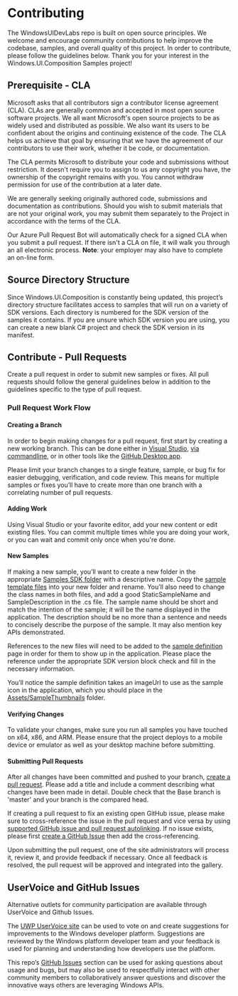 # Contributing

The WindowsUIDevLabs repo is built on open source principles. We welcome and encourage community contributions to help improve the codebase, samples, and overall quality of this project. In order to contribute, please follow the guidelines below. Thank you for your interest in the Windows.UI.Composition Samples project!

## Prerequisite - CLA

Microsoft asks that all contributors sign a contributor license agreement (CLA).
CLAs are generally common and accepted in most open source software projects.
We all want Microsoft's open source projects to be as widely used and
distributed as possible. We also want its users to be confident about the
origins and continuing existence of the code. The CLA helps us achieve that
goal by ensuring that we have the agreement of our contributors to use their
work, whether it be code, or documentation.

The CLA permits Microsoft to distribute your code and submissions without 
restriction. It doesn't require you to assign to us any copyright you have, 
the ownership of the copyright remains with you. You cannot withdraw 
permission for use of the contribution at a later date.

We are generally seeking originally authored code, submissions and documentation 
as contributions. Should you wish to submit materials that are not your original
work, you may submit them separately to the Project in accordance with the terms
of the CLA.

Our Azure Pull Request Bot will automatically check for a signed CLA when you
submit a pull request. If there isn't a CLA on file, it will walk you through an all electronic process. **Note**: your employer may also have to complete an on-line form.

## Source Directory Structure

Since Windows.UI.Composition is constantly being updated, this project’s directory structure facilitates access to samples that will run on a variety of SDK versions. Each directory is numbered for the SDK version of the samples it contains. If you are unsure which SDK version you are using, you can create a new blank C# project and check the SDK version in its manifest.

## Contribute - Pull Requests

Create a pull request in order to submit new samples or fixes. All pull requests should follow the general guidelines below in addition to the guidelines specific to the type of pull request. 

### Pull Request Work Flow

#### Creating a Branch

In order to begin making changes for a pull request, first start by creating a new working branch. This can be done either in [Visual Studio](https://docs.microsoft.com/en-us/vsts/git/tutorial/branches?tabs=visual-studio), [via commandline](https://git-scm.com/book/en/v2/Git-Branching-Basic-Branching-and-Merging), or in other tools like the [GitHub Desktop app](https://help.github.com/desktop/guides/contributing-to-projects/creating-a-branch-for-your-work/). 

Please limit your branch changes to a single feature, sample, or bug fix for easier debugging, verification, and code review. This means for multiple samples or fixes you’ll have to create more than one branch with a correlating number of pull requests.

#### Adding Work

Using Visual Studio or your favorite editor, add your new content or edit existing files. You can commit multiple times while you are doing your work, or you can wait and commit only once when you're done.

#### New Samples

If making a new sample, you’ll want to create a new folder in the appropriate [Samples SDK folder](https://github.com/Microsoft/WindowsUIDevLabs/tree/master/SampleGallery/Samples) with a descriptive name. Copy the [sample template files](https://github.com/Microsoft/WindowsUIDevLabs/tree/master/SampleGallery/Samples/SampleTemplate) into your new folder and rename. You’ll also need to change the class names in both files, and add a good StaticSampleName and SampleDescription in the .cs file. The sample name should be short and match the intention of the sample; it will be the name displayed in the application. The description should be no more than a sentence and needs to concisely describe the purpose of the sample. It may also mention key APIs demonstrated.

References to the new files will need to be added to the [sample definition](https://github.com/Microsoft/WindowsUIDevLabs/blob/master/SampleGallery/Shared/SampleDefinition.cs) page in order for them to show up in the application. Please place the reference under the appropriate SDK version block check and fill in the necessary information. 

You’ll notice the sample definition takes an imageUrl to use as the sample icon in the application, which you should place in the [Assets/SampleThumbnails](https://github.com/Microsoft/WindowsUIDevLabs/tree/master/SampleGallery/Assets/SampleThumbnails) folder. 

#### Verifying Changes

To validate your changes, make sure you run all samples you have touched on x64, x86, and ARM. Please ensure that the project deploys to a mobile device or emulator as well as your desktop machine before submitting.

#### Submitting Pull Requests

After all changes have been committed and pushed to your branch, [create a pull request](https://github.com/Microsoft/WindowsUIDevLabs/compare). Please add a title and include a comment describing what changes have been made in detail. Double check that the Base branch is 'master' and your branch is the compared head. 

If creating a pull request to fix an existing open GitHub issue, please make sure to cross-reference the issue in the pull request and vice versa by using [supported GitHub issue and pull request autolinking](https://help.github.com/articles/autolinked-references-and-urls/). If no issue exists, please first [create a GitHub Issue](https://github.com/Microsoft/WindowsUIDevLabs/issues/new) then add the cross-referencing.

Upon submitting the pull request, one of the site administrators will process it, review it, and provide feedback if necessary. Once all feedback is resolved, the pull request will be approved and integrated into the gallery. 

## UserVoice and GitHub Issues

Alternative outlets for community participation are available through UserVoice and Github Issues. 

The [UWP UserVoice site](https://wpdev.uservoice.com/forums/110705-universal-windows-platform/category/58517-xaml-controls-composition) can be used to vote on and create suggestions for improvements to the Windows developer platform. Suggestions are reviewed by the Windows platform developer team and your feedback is used for planning and understanding how developers use the platform. 

This repo’s [GitHub Issues](https://github.com/Microsoft/WindowsUIDevLabs/issues) section can be used for asking questions about usage and bugs, but may also be used to respectfully interact with other community members to collaboratively answer questions and discover the innovative ways others are leveraging Windows APIs.